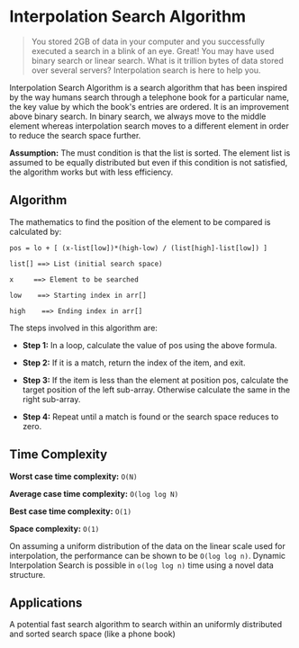 # Interpolation Search Algorithm
>You stored 2GB of data in your computer and you successfully executed a search in a blink of an eye. Great! You may have used binary search or linear search. What is it trillion bytes of data stored over several servers? Interpolation search is here to help you.

Interpolation Search Algorithm is a search algorithm that has been inspired by the way humans search through a telephone book for a particular name, the key value by which the book's entries are ordered. It is an improvement above binary search. In binary search, we always move to the middle element whereas interpolation search moves to a different element in order to reduce the search space further.

**Assumption:** The must condition is that the list is sorted.
The element list is assumed to be equally distributed but even if this condition is not satisfied, the algorithm works but with less efficiency.

## Algorithm
The mathematics to find the position of the element to be compared is calculated by:

`pos = lo + [ (x-list[low])*(high-low) / (list[high]-list[low]) ]`

`list[] ==> List (initial search space)`

`x     ==> Element to be searched`

`low    ==> Starting index in arr[]`

`high    ==> Ending index in arr[]`

The steps involved in this algorithm are:

- **Step 1:** In a loop, calculate the value of pos using the above formula.

- **Step 2:** If it is a match, return the index of the item, and exit.

- **Step 3:** If the item is less than the element at position pos, calculate the target position of the left sub-array. Otherwise calculate the same in the right sub-array.

- **Step 4:** Repeat until a match is found or the search space reduces to zero.

## Time Complexity

**Worst case time complexity:** `O(N)`

**Average case time complexity:** `O(log log N)`

**Best case time complexity:** `O(1)`

**Space complexity:** `O(1)`

On assuming a uniform distribution of the data on the linear scale used for interpolation, the performance can be shown to be `O(log log n)`.
Dynamic Interpolation Search is possible in `o(log log n)` time using a novel data structure.

## Applications
A potential fast search algorithm to search within an uniformly distributed and sorted search space (like a phone book)
